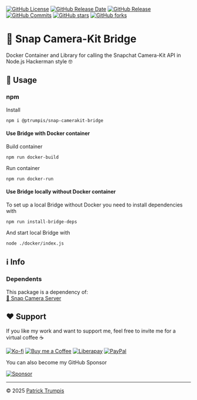 [![GitHub License](https://img.shields.io/github/license/ptrumpis/snap-camerakit-bridge)](https://github.com/ptrumpis/snap-camerakit-bridge?tab=GPL-3.0-1-ov-file)
[![GitHub Release Date](https://img.shields.io/github/release-date/ptrumpis/snap-camerakit-bridge)](https://github.com/ptrumpis/snap-camerakit-bridge/releases/latest)
[![GitHub Release](https://img.shields.io/github/v/release/ptrumpis/snap-camerakit-bridge)](https://github.com/ptrumpis/snap-camerakit-bridge/releases/latest)
[![GitHub Commits](https://img.shields.io/github/commit-activity/t/ptrumpis/snap-camerakit-bridge)](https://github.com/ptrumpis/snap-camerakit-bridge/commits)
[![GitHub stars](https://img.shields.io/github/stars/ptrumpis/snap-camerakit-bridge?style=flat)](https://github.com/ptrumpis/snap-camerakit-bridge/stargazers) 
[![GitHub forks](https://img.shields.io/github/forks/ptrumpis/snap-camerakit-bridge?style=flat)](https://github.com/ptrumpis/snap-camerakit-bridge/forks)

# 👻 Snap Camera-Kit Bridge
Docker Container and Library for calling the Snapchat Camera-Kit API in Node.js Hackerman style 🤓

## 🚀 Usage
### npm
Install
```shell
npm i @ptrumpis/snap-camerakit-bridge
```

#### Use Bridge with Docker container
Build container
```shell
npm run docker-build
```

Run container
```shell
npm run docker-run
```

#### Use Bridge locally without Docker container
To set up a local Bridge without Docker you need to install dependencies with
```shell
npm run install-bridge-deps
```

And start local Bridge with
```shell
node ./docker/index.js
```

## ℹ️ Info
### Dependents
This package is a dependency of:  
[👻 Snap Camera Server](https://github.com/ptrumpis/snap-camera-server)

## ❤️ Support
If you like my work and want to support me, feel free to invite me for a virtual coffee ☕  

[![Ko-fi](https://img.shields.io/badge/Ko--fi-F16061?style=for-the-badge&logo=ko-fi&logoColor=white)](https://ko-fi.com/ptrumpis)
[![Buy me a Coffee](https://img.shields.io/badge/Buy_Me_A_Coffee-FFDD00?style=for-the-badge&logo=buy-me-a-coffee&logoColor=black)](https://www.buymeacoffee.com/ptrumpis)
[![Liberapay](https://img.shields.io/badge/Liberapay-F6C915?style=for-the-badge&logo=liberapay&logoColor=black)](https://liberapay.com/ptrumpis/)
[![PayPal](https://img.shields.io/badge/PayPal-00457C?style=for-the-badge&logo=paypal&logoColor=white)](https://www.paypal.com/donate/?hosted_button_id=D2T92FVZAE65L)

You can also become my GitHub Sponsor  

[![Sponsor](https://img.shields.io/badge/sponsor-30363D?style=for-the-badge&logo=GitHub-Sponsors&logoColor=#white)](https://github.com/sponsors/ptrumpis)

---

© 2025 [Patrick Trumpis](https://github.com/ptrumpis)

